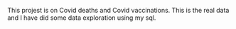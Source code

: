 This projest is on Covid deaths and Covid vaccinations. This is the real data and I have did some data exploration using my sql.
